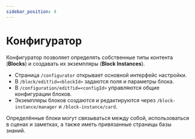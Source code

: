 ```yaml
---
sidebar_position: 4
---
```


# Конфигуратор

Конфигуратор позволяет определять собственные типы контента (**Blocks**) и создавать их экземпляры (**Block Instances**). 

- Страница `/configurator` открывает основной интерфейс настройки.
- В `/block/edit?id=<blockId>` задаются поля и параметры блока.
- В `/configuration/edit?id=<configId>` управляются общие конфигурации блоков.
- Экземпляры блоков создаются и редактируются через `/block-instance/manager` и `/block-instance/card`.

Определённые блоки могут связываться между собой, использоваться в сценах и заметках, а также иметь привязанные страницы базы знаний.
